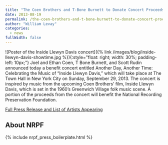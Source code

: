 ```yaml
---
title: "The Coen Brothers and T-Bone Burnett to Donate Concert Proceeds to the Foundation"
date: 2013-08-19
permalink: /the-coen-brothers-and-t-bone-burnett-to-donate-concert-proceeds-to-the-foundation/
author: "William Levay"
categories: 
  - news
fullWidth: false
---
```


![Poster of the Inside Llewyn Davis concert]({% link /images/blog/inside-llewyn-davis-showtime.jpg %}){:style="float: right; width: 30%; padding-left: 10px;"} Joel and Ethan Coen, T Bone Burnett, and Scott Rudin announced today a benefit concert entitled Another Day, Another Time: Celebrating the Music of “Inside Llewyn Davis,” which will take place at The Town Hall in New York City on Sunday, September 29, 2013. The concert is inspired by music from the upcoming Coen Brothers’ film, Inside Llewyn Davis, which is set in the 1960’s Greenwich Village folk music scene. A portion of the proceeds from the concert will benefit the National Recording Preservation Foundation. 

[Full Press Release and List of Artists Appearing](http://www.nonesuch.com/journal/joel-ethan-coen-t-bone-burnett-present-another-day-another-time-inside-llewyn-davis-concert-2013-08-19)

## About NRPF

{% include nrpf_press_boilerplate.html %}